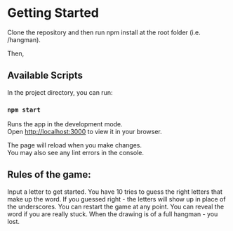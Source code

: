 # Getting Started

Clone the repository and then run npm install at the root folder (i.e. /hangman).

Then,

## Available Scripts

In the project directory, you can run:

### `npm start`

Runs the app in the development mode.\
Open [http://localhost:3000](http://localhost:3000) to view it in your browser.

The page will reload when you make changes.\
You may also see any lint errors in the console.

## Rules of the game:

Input a letter to get started.
You have 10 tries to guess the right letters that make up the word.
If you guessed right - the letters will show up in place of the underscores.
You can restart the game at any point.
You can reveal the word if you are really stuck.
When the drawing is of a full hangman - you lost.
